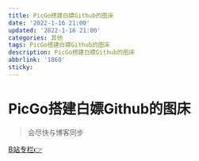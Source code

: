 ```yaml
---
title: PicGo搭建白嫖Github的图床
date: '2022-1-16 21:00'
updated: '2022-1-16 21:00'
categories: 其他
tags: PicGo搭建白嫖Github的图床
description: PicGo搭建白嫖Github的图床
abbrlink: '1860'
sticky:
---
```

# PicGo搭建白嫖Github的图床

> 会尽快与博客同步

[B站专栏👉](https://www.bilibili.com/read/cv14878180)